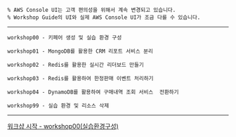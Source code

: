 

```
% AWS Console UI는 고객 편의성을 위해서 계속 변경되고 있습니다. 
% Workshop Guide의 UI와 실제 AWS Console UI가 조금 다를 수 있습니다.

```

---

```
workshop00 - 키페어 생성 및 실습 환경 구성

workshop01 - MongoDB를 활용한 CRM 리포트 서비스 분리

workshop02 - Redis를 활용한 실시간 리더보드 만들기

workshop03 - Redis를 활용하여 한정판매 이벤트 처리하기

workshop04 - DynamoDB를 활용하여 구매내역 조회 서비스  전환하기

workshop99 - 실습 환경 및 리소스 삭제
```

---

[워크샵 시작 - workshop00(실습환경구성) ](../workshop00/workshop00.md) 
